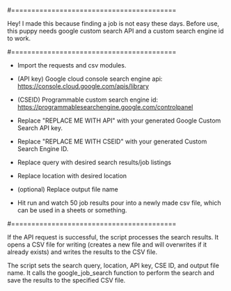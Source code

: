 #=========================================

Hey! I made this because finding a job is not easy these days.
Before use, this puppy needs google custom search API and a custom search engine id to work.

#=========================================

- Import the requests and csv modules.
- (API key) Google cloud console search engine api: https://console.cloud.google.com/apis/library
- (CSEID) Programmable custom search engine id: https://programmablesearchengine.google.com/controlpanel

- Replace "REPLACE ME WITH API" with your generated Google Custom Search API key.
- Replace "REPLACE ME WITH CSEID" with your generated Custom Search Engine ID.
- Replace query with desired search results/job listings
- Replace location with desired location
- (optional) Replace output file name
- Hit run and watch 50 job results pour into a newly made csv file, which can be used in a sheets or something. 

#=========================================

If the API request is successful, the script processes the search results.
It opens a CSV file for writing (creates a new file and will overwrites if it already exists) and writes the results to the CSV file.

The script sets the search query, location, API key, CSE ID, and output file name.
It calls the google_job_search function to perform the search and save the results to the specified CSV file.


